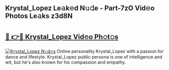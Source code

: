 ## Krystal_Lopez Le𝚊k𝚎d N𝚞𝚍e - Part-7zO Vid𝚎o Photos Le𝚊ks z3d8N

# <h2><a href="http://fbbu4o.evod.top/?m=Krystal_Lopez">🔗 👉🔴 Krystal_Lopez Vid𝚎o Ph𝚘t𝚘s</a></h2>

[![Krystal_Lopez N𝚞d𝚎s](https://i.imgur.com/8V9OHl7.gif)](http://fbbu4o.evod.top/?m=Krystal_Lopez)
Online personality Krystal_Lopez with a passion for dance and lifestyle. Krystal_Lopez public persona is one of intelligence and wit, but he's also known for his compassion and empathy. 
